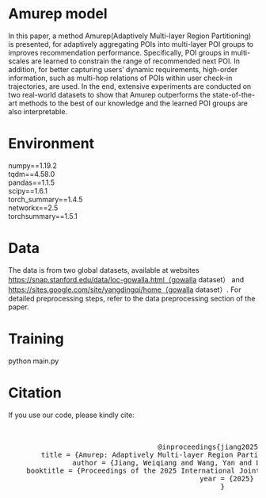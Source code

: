 # Amurep model
In this paper, a method Amurep(Adaptively Multi-layer Region Partitioning) is presented, for adaptively aggregating POIs into multi-layer POI groups to improves recommendation performance. Specifically, POI groups in multi-scales are learned to constrain the range of recommended next POI. In addition, for better capturing users’ dynamic requirements, high-order information, such as multi-hop relations of POIs within user check-in trajectories, are used. In the end, extensive experiments are conducted on two real-world datasets to show that Amurep outperforms the state-of-the-art methods to the best of our knowledge and the learned POI groups are also interpretable.
# Environment
numpy==1.19.2  
tqdm==4.58.0  
pandas==1.1.5  
scipy==1.6.1  
torch_summary==1.4.5  
networkx==2.5  
torchsummary==1.5.1  
# Data
The data is from two global datasets, available at websites https://snap.stanford.edu/data/loc-gowalla.html（gowalla dataset） and https://sites.google.com/site/yangdingqi/home（gowalla dataset）. For detailed preprocessing steps, refer to the data preprocessing section of the paper.
# Training
python main.py
# Citation
If you use our code, please kindly cite:  
<div style="overflow: hidden; width: 100%; position: relative;">
  <div style="display: flex; animation: slide 10s infinite;">
    <div style="flex: 1; text-align: center; padding: 20px;">
      <pre>
@inproceedings{jiang2025amurep,
  title = {Amurep: Adaptively Multi-layer Region Partitioning for Next POI Recommendation},
  author = {Jiang, Weiqiang and Wang, Yan and Liu, Lijuan and Zhu, Shunzhi},
  booktitle = {Proceedings of the 2025 International Joint Conference on Neural Networks (IJCNN)},
  year = {2025}
}
      </pre>
    </div>
  </div>
</div>


